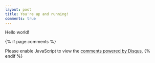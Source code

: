 ```yaml
---
layout: post
title: You're up and running!
comments: true
---
```


Hello world!

{% if page.comments %}
  <div id="disqus_thread"></div>
  <script>
    var disqus_config = function () {
      this.page.url = "https://esin88.github.io/Hello-World/"
      this.page.identifier = "https://esin88.github.io/Hello-World/"
    };
    (function() { // DON'T EDIT BELOW THIS LINE
      var d = document, s = d.createElement('script');
      s.src = 'https://EXAMPLE.disqus.com/embed.js';
      s.setAttribute('data-timestamp', +new Date());
      (d.head || d.body).appendChild(s);
    })();
  </script>
  <noscript>Please enable JavaScript to view the <a href="https://disqus.com/?ref_noscript">comments powered by Disqus.</a></noscript>
{% endif %}
